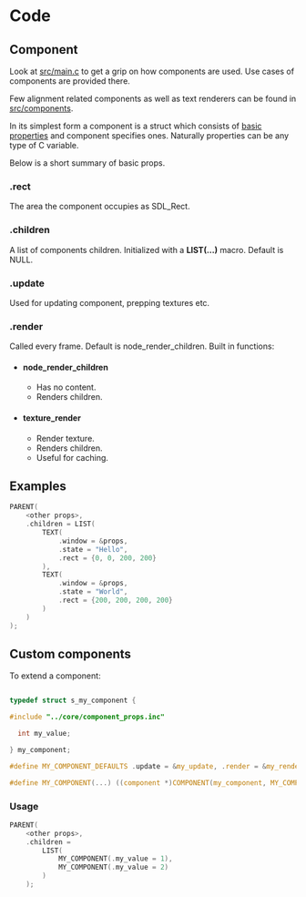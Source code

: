 # Code

## Component

Look at [src/main.c](../src/main.c) to get a grip on how components are used. Use cases of components are provided there.

Few alignment related components as well as text renderers can be found in [src/components](../src/components).

In its simplest form a component is a struct which consists of [basic properties](../src/core/component_props.inc) and component specifies ones. Naturally properties can be any type of C variable.

Below is a short summary of basic props.

### .rect

The area the component occupies as SDL_Rect.

### .children

A list of components children. Initialized with a **LIST(...)** macro. Default is NULL.

### .update

Used for updating component, prepping textures etc.

### .render

Called every frame. Default is node_render_children.
Built in functions:

- #### node_render_children

  - Has no content.
  - Renders children.

- #### texture_render
  - Render texture.
  - Renders children.
  - Useful for caching.

## Examples

```c
PARENT(
    <other props>,
    .children = LIST(
        TEXT(
            .window = &props,
            .state = "Hello",
            .rect = {0, 0, 200, 200}
        ),
        TEXT(
            .window = &props,
            .state = "World",
            .rect = {200, 200, 200, 200}
        )
    )
);
```

## Custom components

To extend a component:

```c

typedef struct s_my_component {

#include "../core/component_props.inc"

  int my_value;

} my_component;

#define MY_COMPONENT_DEFAULTS .update = &my_update, .render = &my_render

#define MY_COMPONENT(...) ((component *)COMPONENT(my_component, MY_COMPONENT_DEFAULTS, __VA_ARGS__))

```

### Usage

```c
PARENT(
    <other props>,
    .children =
        LIST(
            MY_COMPONENT(.my_value = 1),
            MY_COMPONENT(.my_value = 2)
        )
    );
```

